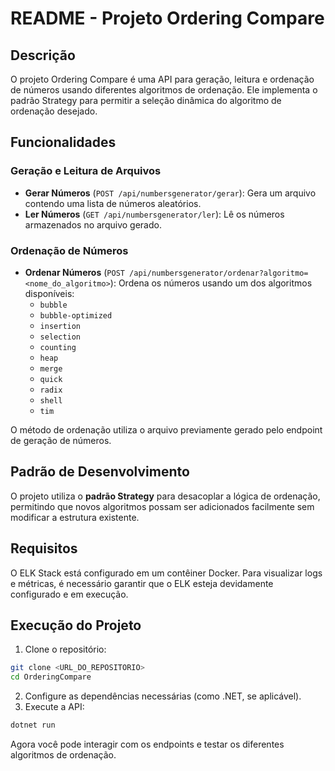 # README - Projeto Ordering Compare

## Descrição
O projeto Ordering Compare é uma API para geração, leitura e ordenação de números usando diferentes algoritmos de ordenação. Ele implementa o padrão Strategy para permitir a seleção dinâmica do algoritmo de ordenação desejado.

## Funcionalidades
### **Geração e Leitura de Arquivos**
- **Gerar Números** (`POST /api/numbersgenerator/gerar`): Gera um arquivo contendo uma lista de números aleatórios.
- **Ler Números** (`GET /api/numbersgenerator/ler`): Lê os números armazenados no arquivo gerado.

### **Ordenação de Números**
- **Ordenar Números** (`POST /api/numbersgenerator/ordenar?algoritmo=<nome_do_algoritmo>`): Ordena os números usando um dos algoritmos disponíveis:
  - `bubble`
  - `bubble-optimized`
  - `insertion`
  - `selection`
  - `counting`
  - `heap`
  - `merge`
  - `quick`
  - `radix`
  - `shell`
  - `tim`

O método de ordenação utiliza o arquivo previamente gerado pelo endpoint de geração de números.

## Padrão de Desenvolvimento
O projeto utiliza o **padrão Strategy** para desacoplar a lógica de ordenação, permitindo que novos algoritmos possam ser adicionados facilmente sem modificar a estrutura existente.

## Requisitos
O ELK Stack está configurado em um contêiner Docker. Para visualizar logs e métricas, é necessário garantir que o ELK esteja devidamente configurado e em execução.

## Execução do Projeto
1. Clone o repositório:
```sh
git clone <URL_DO_REPOSITORIO>
cd OrderingCompare
```
2. Configure as dependências necessárias (como .NET, se aplicável).
3. Execute a API:
```sh
dotnet run
```
Agora você pode interagir com os endpoints e testar os diferentes algoritmos de ordenação.

